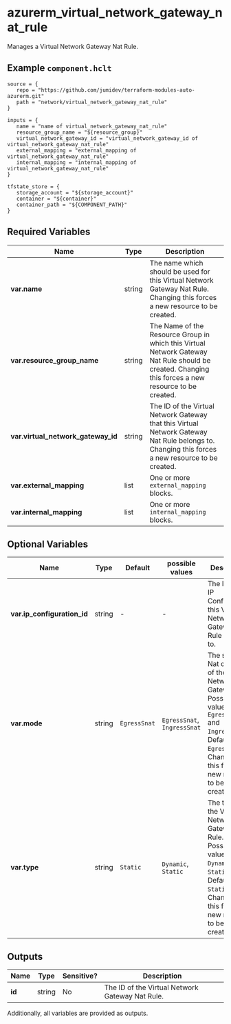 # azurerm_virtual_network_gateway_nat_rule

Manages a Virtual Network Gateway Nat Rule.

## Example `component.hclt`

```hcl
source = {
   repo = "https://github.com/jumidev/terraform-modules-auto-azurerm.git" 
   path = "network/virtual_network_gateway_nat_rule" 
}

inputs = {
   name = "name of virtual_network_gateway_nat_rule" 
   resource_group_name = "${resource_group}" 
   virtual_network_gateway_id = "virtual_network_gateway_id of virtual_network_gateway_nat_rule" 
   external_mapping = "external_mapping of virtual_network_gateway_nat_rule" 
   internal_mapping = "internal_mapping of virtual_network_gateway_nat_rule" 
}

tfstate_store = {
   storage_account = "${storage_account}" 
   container = "${container}" 
   container_path = "${COMPONENT_PATH}" 
}

```

## Required Variables

| Name | Type |  Description |
| ---- | --------- |  ----------- |
| **var.name** | string |  The name which should be used for this Virtual Network Gateway Nat Rule. Changing this forces a new resource to be created. | 
| **var.resource_group_name** | string |  The Name of the Resource Group in which this Virtual Network Gateway Nat Rule should be created. Changing this forces a new resource to be created. | 
| **var.virtual_network_gateway_id** | string |  The ID of the Virtual Network Gateway that this Virtual Network Gateway Nat Rule belongs to. Changing this forces a new resource to be created. | 
| **var.external_mapping** | list |  One or more `external_mapping` blocks. | 
| **var.internal_mapping** | list |  One or more `internal_mapping` blocks. | 

## Optional Variables

| Name | Type |  Default  |  possible values |  Description |
| ---- | --------- |  ----------- | ----------- | ----------- |
| **var.ip_configuration_id** | string |  -  |  -  |  The ID of the IP Configuration this Virtual Network Gateway Nat Rule applies to. | 
| **var.mode** | string |  `EgressSnat`  |  `EgressSnat`, `IngressSnat`  |  The source Nat direction of the Virtual Network Gateway Nat. Possible values are `EgressSnat` and `IngressSnat`. Defaults to `EgressSnat`. Changing this forces a new resource to be created. | 
| **var.type** | string |  `Static`  |  `Dynamic`, `Static`  |  The type of the Virtual Network Gateway Nat Rule. Possible values are `Dynamic` and `Static`. Defaults to `Static`. Changing this forces a new resource to be created. | 



## Outputs

| Name | Type | Sensitive? | Description |
| ---- | ---- | --------- | --------- |
| **id** | string | No  | The ID of the Virtual Network Gateway Nat Rule. | 

Additionally, all variables are provided as outputs.
